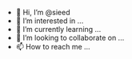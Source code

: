 - 👋 Hi, I’m @sieed
- 👀 I’m interested in ...
- 🌱 I’m currently learning ...
- 💞️ I’m looking to collaborate on ...
- 📫 How to reach me ...

<!---
sieed/sieed is a ✨ special ✨ repository because its `README.md` (this file) appears on your GitHub profile.
You can click the Preview link to take a look at your changes.
--->
